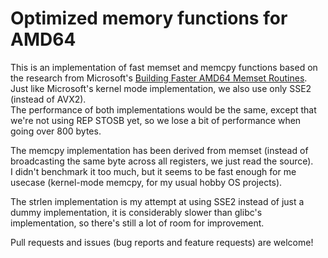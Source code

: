 # Optimized memory functions for AMD64

This is an implementation of fast memset and memcpy functions based on the research from Microsoft's [Building Faster AMD64 Memset Routines](https://msrc.microsoft.com/blog/2021/01/building-faster-amd64-memset-routines).  
Just like Microsoft's kernel mode implementation, we also use only SSE2 (instead of AVX2).  
The performance of both implementations would be the same, except that we're not using REP STOSB yet, so we lose a bit of performance when going over 800 bytes.

The memcpy implementation has been derived from memset (instead of broadcasting the same byte across all registers, we just read the source).  
I didn't benchmark it too much, but it seems to be fast enough for me usecase (kernel-mode memcpy, for my usual hobby OS projects).

The strlen implementation is my attempt at using SSE2 instead of just a dummy implementation, it is considerably slower than glibc's implementation, so there's still a lot of room for improvement.

Pull requests and issues (bug reports and feature requests) are welcome!
